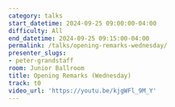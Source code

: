 ```yaml
---
category: talks
start_datetime: 2024-09-25 09:00:00-04:00
difficulty: All
end_datetime: 2024-09-25 09:15:00-04:00
permalink: /talks/opening-remarks-wednesday/
presenter_slugs:
- peter-grandstaff
room: Junior Ballroom
title: Opening Remarks (Wednesday)
track: t0
video_url: 'https://youtu.be/kjgWFl_9M_Y'
---
```

